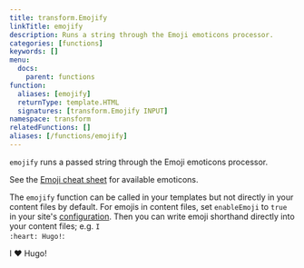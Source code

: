 ```yaml
---
title: transform.Emojify 
linkTitle: emojify
description: Runs a string through the Emoji emoticons processor.
categories: [functions]
keywords: []
menu:
  docs:
    parent: functions
function:
  aliases: [emojify]
  returnType: template.HTML
  signatures: [transform.Emojify INPUT]
namespace: transform
relatedFunctions: []
aliases: [/functions/emojify]
---
```


`emojify` runs a passed string through the Emoji emoticons processor.

See the [Emoji cheat sheet][emojis] for available emoticons.

The `emojify` function can be called in your templates but not directly in your content files by default. For emojis in content files, set `enableEmoji` to `true` in your site's [configuration]. Then you can write emoji shorthand directly into your content files; e.g. <code>I :</code><code>heart</code><code>: Hugo!</code>:

I :heart: Hugo!


[configuration]: /getting-started/configuration/
[emojis]: https://www.webfx.com/tools/emoji-cheat-sheet/
[sc]: /templates/shortcode-templates/
[scsource]: https://github.com/sunwei/hugoverse/pkg/hugo/tree/master/docs/layouts/shortcodes
